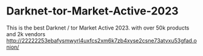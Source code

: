 # Darknet-tor-Market-Active-2023
This is the best Darknet / tor Market Active 2023. with over 50k products and 2k vendors
http://22222253ebafysmwyrl4uxfcs2xm6k7zb4xyse2csne73atvxu53gfad.onion/

